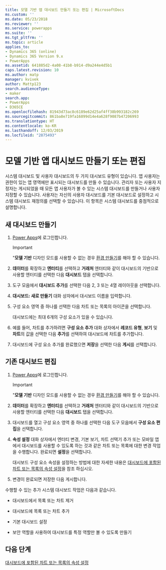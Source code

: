 ```yaml
---
title: 모델 기반 앱 대시보드 만들기 또는 편집 | MicrosoftDocs
ms.custom: ''
ms.date: 05/23/2018
ms.reviewer: ''
ms.service: powerapps
ms.suite: ''
ms.tgt_pltfrm: ''
ms.topic: article
applies_to:
- Dynamics 365 (online)
- Dynamics 365 Version 9.x
- PowerApps
ms.assetid: 641885d2-4a08-41b8-b914-d9a244e4d5b1
caps.latest.revision: 10
ms.author: matp
manager: kvivek
author: Mattp123
search.audienceType:
- maker
search.app:
- PowerApps
- D365CE
ms.openlocfilehash: 81943d73ac8c6189e62d25af4ff38b993182c269
ms.sourcegitcommit: 861ba8e719fa16899d14e4a628f9087b47206993
ms.translationtype: HT
ms.contentlocale: ko-KR
ms.lasthandoff: 12/03/2019
ms.locfileid: "2875493"
---
```

# <a name="create-or-edit-model-driven-app-dashboards"></a>모델 기반 앱 대시보드 만들기 또는 편집

시스템 대시보드 및 사용자 대시보드의 두 가지 대시보드 유형이 있습니다. 앱 사용자는 권한이 있는 앱 영역에만 표시되는 대시보드를 만들 수 있습니다. 관리자 또는 사용자 지정자는 게시되었을 때 모든 앱 사용자가 볼 수 있는 시스템 대시보드를 만들거나 사용자 지정할 수 있습니다. 사용자는 자신의 사용자 대시보드를 기본 대시보드로 설정하고 시스템 대시보드 재정의를 선택할 수 있습니다. 이 항목은 시스템 대시보드를 중점적으로 설명합니다.  
  
<a name="BKMK_createdashboard"></a>   
## <a name="create-a-new-dashboard"></a>새 대시보드 만들기  
  
1.  [Power Apps](https://make.powerapps.com/?utm_source=padocs&utm_medium=linkinadoc&utm_campaign=referralsfromdoc)에 로그인합니다.

    > [!IMPORTANT]
    > "**모델 기반** 디자인 모드를 사용할 수 없는 경우 [환경 만들기](https://docs.microsoft.com/powerapps/administrator/create-environment)를 해야 할 수 있습니다.   
  
2. **데이터**를 확장하고 **엔터티**를 선택하고 **거래처** 엔터티와 같이 대시보드의 기반으로 사용할 엔터티를 선택한 다음 **대시보드** 탭을 선택합니다. 

3. 도구 모음에서 **대시보드 추가**를 선택한 다음 2, 3 또는 4열 레이아웃을 선택합니다.  
  
4.  **대시보드: 새로 만들기** 대화 상자에서 대시보드 이름을 입력합니다.  
  
5.  구성 요소 영역 중 하나를 선택한 다음 차트 또는 목록의 아이콘을 선택합니다.  
  
     대시보드에는 최대 6개의 구성 요소가 있을 수 있습니다.  
  
6.  예를 들어, 차트를 추가하려면 **구성 요소 추가** 대화 상자에서 **레코드 유형**, **보기** 및 **차트**의 값을 선택한 다음 **추가**를 선택하여 대시보드에 차트를 추가합니다.  
  
7.  대시보드에 구성 요소 추가를 완료했으면 **저장**을 선택한 다음 **게시**를 선택합니다.  
  
<a name="BKMK_editdashboard"></a>   
## <a name="edit-an-existing-dashboard"></a>기존 대시보드 편집  
  
1. [Power Apps](https://make.powerapps.com/?utm_source=padocs&utm_medium=linkinadoc&utm_campaign=referralsfromdoc)에 로그인합니다.

    > [!IMPORTANT]
    > "**모델 기반** 디자인 모드를 사용할 수 없는 경우 [환경 만들기](https://docs.microsoft.com/powerapps/administrator/create-environment)를 해야 할 수 있습니다.    
  
2. **데이터**를 확장하고 **엔터티**를 선택하고 **거래처** 엔터티와 같이 대시보드의 기반으로 사용할 엔터티를 선택한 다음 **대시보드** 탭을 선택합니다.  

3. 대시보드를 열고 구성 요소 영역 중 하나를 선택한 다음 도구 모음에서 **구성 요소 편집**을 선택합니다.  
  
4.  **속성 설정** 대화 상자에서 엔터티 변경, 기본 보기, 차트 선택기 추가 또는 모바일 앱에서 대시보드를 사용할 수 있도록 하는 것과 같은 차트 또는 목록에 대한 변경 작업을 수행합니다. 완료되면 **설정**을 선택합니다.  
  
     대시보드 구성 요소 속성을 설정하는 방법에 대한 자세한 내용은 [대시보드에 포함된 차트 또는 목록의 속성 설정](set-properties-chart-list-included-dashboard.md)을 참조 하십시오.  
  
4.  변경이 완료되면 저장한 다음 게시합니다.  
  
수행할 수 있는 추가 시스템 대시보드 작업은 다음과 같습니다.  
  
-   대시보드에서 목록 또는 차트 제거  

-   대시보드에 목록 또는 차트 추가  

-   기본 대시보드 설정  

-   보안 역할을 사용하여 대시보드를 특정 역할만 볼 수 있도록 만들기    

## <a name="next-steps"></a>다음 단계  
[대시보드에 포함된 차트 또는 목록의 속성 설정](set-properties-chart-list-included-dashboard.md)

